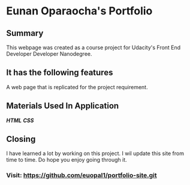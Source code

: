 # Eunan Oparaocha's Portfolio

## Summary

This webpage was created as a course project for Udacity's Front End Developer Developer Nanodegree.

## It has the following features

A web page that is replicated for the project requirement.

## Materials Used In Application

**_HTML_**
**_CSS_**

## Closing

I have learned a lot by working on this project. I wil update this site from time to time. Do hope you enjoy going through it.

### Visit: https://github.com/euopal1/portfolio-site.git
